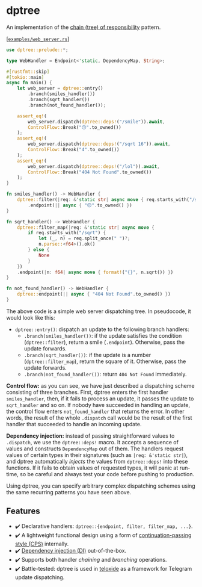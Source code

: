 # dptree

An implementation of the [chain (tree) of responsibility] pattern.

[[`examples/web_server.rs`](https://github.com/p0lunin/dptree/blob/master/examples/web_server.rs)]
```rust
use dptree::prelude::*;

type WebHandler = Endpoint<'static, DependencyMap, String>;

#[rustfmt::skip]
#[tokio::main]
async fn main() {
    let web_server = dptree::entry()
        .branch(smiles_handler())
        .branch(sqrt_handler())
        .branch(not_found_handler());

    assert_eq!(
        web_server.dispatch(dptree::deps!("/smile")).await,
        ControlFlow::Break("🙃".to_owned())
    );
    assert_eq!(
        web_server.dispatch(dptree::deps!("/sqrt 16")).await,
        ControlFlow::Break("4".to_owned())
    );
    assert_eq!(
        web_server.dispatch(dptree::deps!("/lol")).await,
        ControlFlow::Break("404 Not Found".to_owned())
    );
}

fn smiles_handler() -> WebHandler {
    dptree::filter(|req: &'static str| async move { req.starts_with("/smile") })
        .endpoint(|| async { "🙃".to_owned() })
}

fn sqrt_handler() -> WebHandler {
    dptree::filter_map(|req: &'static str| async move {
        if req.starts_with("/sqrt") {
            let (_, n) = req.split_once(" ")?;
            n.parse::<f64>().ok()
        } else {
            None
        }
    })
    .endpoint(|n: f64| async move { format!("{}", n.sqrt()) })
}

fn not_found_handler() -> WebHandler {
    dptree::endpoint(|| async { "404 Not Found".to_owned() })
}
```

The above code is a simple web server dispatching tree. In pseudocode, it would look like this:

 - `dptree::entry()`: dispatch an update to the following branch handlers:
   - `.branch(smiles_handler())`: if the update satisfies the condition (`dptree::filter`), return a smile (`.endpoint`). Otherwise, pass the update forwards.
   - `.branch(sqrt_handler())`: if the update is a number (`dptree::filter_map`), return the square of it. Otherwise, pass the update forwards.
   - `.branch(not_found_handler())`: return `404 Not Found` immediately.

**Control flow:** as you can see, we have just described a dispatching scheme consisting of three branches. First, dptree enters the first handler `smiles_handler`, then, if it fails to process an update, it passes the update to `sqrt_handler` and so on. If nobody have succeeded in handling an update, the control flow enters `not_found_handler` that returns the error. In other words, the result of the whole `.dispatch` call would be the result of the first handler that succeeded to handle an incoming update.

**Dependency injection:** instead of passing straightforward values to `.dispatch`, we use the `dptree::deps!` macro. It accepts a sequence of values and constructs `DependencyMap` out of them. The handlers request values of certain types in their signatures (such as `|req: &'static str|`), and dptree automatically _injects_ the values from `dptree::deps!` into these functions. If it fails to obtain values of requested types, it will panic at run-time, so be careful and always test your code before pushing to production.

Using dptree, you can specify arbitrary complex dispatching schemes using the same recurring patterns you have seen above.

[chain (tree) of responsibility]: https://en.wikipedia.org/wiki/Chain-of-responsibility_pattern

## Features

 - ✔️ Declarative handlers: `dptree::{endpoint, filter, filter_map, ...}`.
 - ✔️ A lightweight functional design using a form of [continuation-passing style (CPS)] internally.
 - ✔️ [Dependency injection (DI)] out-of-the-box.
 - ✔️ Supports both handler _chaining_ and _branching_ operations.
 - ✔️ Battle-tested: dptree is used in [teloxide] as a framework for Telegram update dispatching.

[continuation-passing style (CPS)]: https://en.wikipedia.org/wiki/Continuation-passing_style
[Dependency injection (DI)]: https://en.wikipedia.org/wiki/Dependency_injection
[teloxide]: https://github.com/teloxide/teloxide
